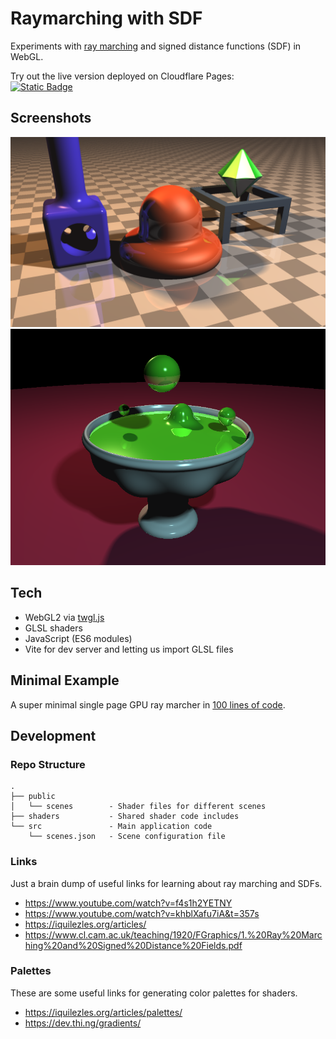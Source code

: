 # Raymarching with SDF

Experiments with [ray marching](https://en.wikipedia.org/wiki/Ray_marching) and signed distance functions (SDF) in WebGL.

Try out the live version deployed on Cloudflare Pages:  
[![Static Badge](https://img.shields.io/badge/LIVE%20VERSION!-20B2AA?style=for-the-badge&logo=open3d&logoColor=white&color=209955)](http://raymarch.benc.dev/)

## Screenshots

![](./public/img/screen_01.png)
![](./public/img/screen_02.png)

## Tech

- WebGL2 via [twgl.js](www.twgljs.org)
- GLSL shaders
- JavaScript (ES6 modules)
- Vite for dev server and letting us import GLSL files

## Minimal Example

A super minimal single page GPU ray marcher in [100 lines of code](./public/mini-comments/index.html).

## Development

### Repo Structure

```text
.
├── public
│   └── scenes        - Shader files for different scenes
├── shaders           - Shared shader code includes
└── src               - Main application code
    └── scenes.json   - Scene configuration file
```

### Links

Just a brain dump of useful links for learning about ray marching and SDFs.

- https://www.youtube.com/watch?v=f4s1h2YETNY
- https://www.youtube.com/watch?v=khblXafu7iA&t=357s
- https://iquilezles.org/articles/
- https://www.cl.cam.ac.uk/teaching/1920/FGraphics/1.%20Ray%20Marching%20and%20Signed%20Distance%20Fields.pdf

### Palettes

These are some useful links for generating color palettes for shaders.

- https://iquilezles.org/articles/palettes/
- https://dev.thi.ng/gradients/
